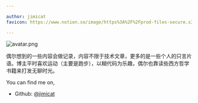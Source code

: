 ```yaml
---

author: jimicat
favicon: https://www.notion.so/image/https%3A%2F%2Fprod-files-secure.s3.us-west-2.amazonaws.com%2F1e27a54d-0041-41df-8c8a-984bedf71be8%2F81a39430-aad9-4229-ad97-8292bee50443%2Fistockphoto-1081797014-612x612-removebg-preview.png?id=14249946-15ff-8110-80d0-000b7564e62f&table=collection&spaceId=1e27a54d-0041-41df-8c8a-984bedf71be8&width=60&userId=13ed872b-594c-8128-af0b-0002a2fa36b9&cache=v2

---
```


![avatar.png](./images/image.png)

偶尔想到的一些内容会做记录，内容不限于技术文章，更多的是一些个人的只言片语。博主平时喜欢运动（主要是跑步），以糊代码为乐趣，偶尔也靠读些西方哲学书籍来打发无聊时光。

You can find me on,
- Github:   [@jimicat](https://github.com/jimicat)

